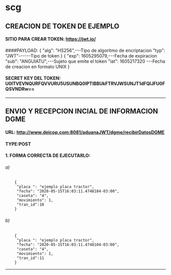 # scg

## **CREACION DE TOKEN DE EJEMPLO**

#### SITIO PARA CREAR TOKEN: https://jwt.io/

####PAYLOAD:
{
      	"alg": "HS256",---Tipo de algoritmo de encriptacion 
      	"typ": "JWT"------Tipo de token
}
{
  "exp": 1605295079,---Fecha de expiracion
  "sub": "ANGUIATU",---Sujeto que emite el token
  "iat": 1605217320 ---Fecha de creacion en formato UNIX
}

#### SECRET KEY DEL TOKEN: U0lTVEVNQURFQVVURU5USUNBQ0lPTlBBUkFTRVJWSUNJT1dFQlJFU0FQSVNDRw==

***********************************************************************************************************************************

## **ENVIO Y RECEPCION INCIAL DE INFORMACION DGME**

#### URL: http://www.deicop.com:8081/aduanaJWT/dgme/recibirDatosDGME
#### TYPE:POST
#### 1. FORMA CORRECTA DE EJECUTARLO:
###### a) 
       	{
	     "placa ": "ejemplo placa tractor",
	     "fecha": "2020-05-15T16:03:11.4748104-03:00",
	     "caseta": "4",
	     "movimiento": 1,
	     "tran_id":10
        }

######  b) 
    	{
	     "placa ": "ejemplo placa tractor",
	     "fecha": "2020-05-15T16:03:11.4748104-03:00",
	     "caseta": "4",
	     "movimiento": 1,
	     "tran_id":11
        }
          
***********************************************************************************************************************************